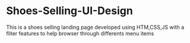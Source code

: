 # Shoes-Selling-UI-Design
This is a shoes selling landing page developed using HTM,CSS,JS
with a fliter  features to help browser through differents menu items
